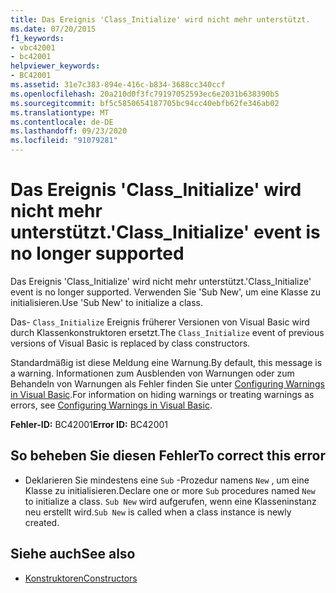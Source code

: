 ```yaml
---
title: Das Ereignis 'Class_Initialize' wird nicht mehr unterstützt.
ms.date: 07/20/2015
f1_keywords:
- vbc42001
- bc42001
helpviewer_keywords:
- BC42001
ms.assetid: 31e7c383-894e-416c-b834-3688cc340ccf
ms.openlocfilehash: 20a210d0f3fc79197052593ec6e2031b638390b5
ms.sourcegitcommit: bf5c5850654187705bc94cc40ebfb62fe346ab02
ms.translationtype: MT
ms.contentlocale: de-DE
ms.lasthandoff: 09/23/2020
ms.locfileid: "91079281"
---
```

# <a name="class_initialize-event-is-no-longer-supported"></a><span data-ttu-id="cf386-102">Das Ereignis 'Class_Initialize' wird nicht mehr unterstützt.</span><span class="sxs-lookup"><span data-stu-id="cf386-102">'Class_Initialize' event is no longer supported</span></span>

<span data-ttu-id="cf386-103">Das Ereignis 'Class_Initialize' wird nicht mehr unterstützt.</span><span class="sxs-lookup"><span data-stu-id="cf386-103">'Class_Initialize' event is no longer supported.</span></span> <span data-ttu-id="cf386-104">Verwenden Sie 'Sub New', um eine Klasse zu initialisieren.</span><span class="sxs-lookup"><span data-stu-id="cf386-104">Use 'Sub New' to initialize a class.</span></span>  
  
 <span data-ttu-id="cf386-105">Das- `Class_Initialize` Ereignis früherer Versionen von Visual Basic wird durch Klassenkonstruktoren ersetzt.</span><span class="sxs-lookup"><span data-stu-id="cf386-105">The `Class_Initialize` event of previous versions of Visual Basic is replaced by class constructors.</span></span>  
  
 <span data-ttu-id="cf386-106">Standardmäßig ist diese Meldung eine Warnung.</span><span class="sxs-lookup"><span data-stu-id="cf386-106">By default, this message is a warning.</span></span> <span data-ttu-id="cf386-107">Informationen zum Ausblenden von Warnungen oder zum Behandeln von Warnungen als Fehler finden Sie unter [Configuring Warnings in Visual Basic](/visualstudio/ide/configuring-warnings-in-visual-basic).</span><span class="sxs-lookup"><span data-stu-id="cf386-107">For information on hiding warnings or treating warnings as errors, see [Configuring Warnings in Visual Basic](/visualstudio/ide/configuring-warnings-in-visual-basic).</span></span>  
  
 <span data-ttu-id="cf386-108">**Fehler-ID:** BC42001</span><span class="sxs-lookup"><span data-stu-id="cf386-108">**Error ID:** BC42001</span></span>  
  
## <a name="to-correct-this-error"></a><span data-ttu-id="cf386-109">So beheben Sie diesen Fehler</span><span class="sxs-lookup"><span data-stu-id="cf386-109">To correct this error</span></span>  
  
- <span data-ttu-id="cf386-110">Deklarieren Sie mindestens eine `Sub` -Prozedur namens `New` , um eine Klasse zu initialisieren.</span><span class="sxs-lookup"><span data-stu-id="cf386-110">Declare one or more `Sub` procedures named `New` to initialize a class.</span></span> <span data-ttu-id="cf386-111">`Sub New` wird aufgerufen, wenn eine Klasseninstanz neu erstellt wird.</span><span class="sxs-lookup"><span data-stu-id="cf386-111">`Sub New` is called when a class instance is newly created.</span></span>  
  
## <a name="see-also"></a><span data-ttu-id="cf386-112">Siehe auch</span><span class="sxs-lookup"><span data-stu-id="cf386-112">See also</span></span>

- [<span data-ttu-id="cf386-113">Konstruktoren</span><span class="sxs-lookup"><span data-stu-id="cf386-113">Constructors</span></span>](../programming-guide/concepts/object-oriented-programming.md#constructors)
